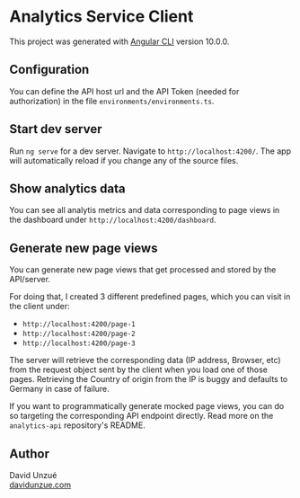 # Analytics Service Client

This project was generated with [Angular CLI](https://github.com/angular/angular-cli) version 10.0.0.

## Configuration

You can define the API host url and the API Token (needed for authorization) in the file `environments/environments.ts`.

## Start dev server

Run `ng serve` for a dev server. Navigate to `http://localhost:4200/`. The app will automatically reload if you change any of the source files.

## Show analytics data

You can see all analytis metrics and data corresponding to page views in the dashboard under `http://localhost:4200/dashboard`.

## Generate new page views

You can generate new page views that get processed and stored by the API/server.

For doing that, I created 3 different predefined pages, which you can visit in the client under:

- `http://localhost:4200/page-1`
- `http://localhost:4200/page-2`
- `http://localhost:4200/page-3`

The server will retrieve the corresponding data (IP address, Browser, etc) from the request object sent by the client when you load one of those pages. Retrieving the Country of origin from the IP is buggy and defaults to Germany in case of failure.

If you want to programmatically generate mocked page views, you can do so targeting the corresponding API endpoint directly. Read more on the `analytics-api` repository's README.

## Author

David Unzué  
[davidunzue.com](davidunzue.com)
